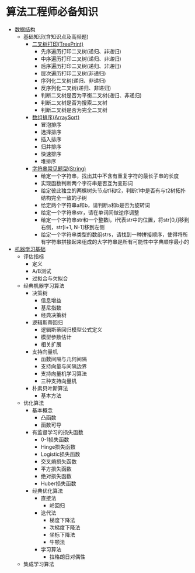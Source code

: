 # 算法工程师必备知识
- [数据结构](https://github.com/yaoleiliu/Algorithm/tree/master/%E6%95%B0%E6%8D%AE%E7%BB%93%E6%9E%84)</br>
  - 基础知识(含知识点及高频题)</br>
    - [二叉树打印(TreePrint)](https://github.com/yaoleiliu/Algorithm/tree/master/%E6%95%B0%E6%8D%AE%E7%BB%93%E6%9E%84/%E5%9F%BA%E7%A1%80%E7%9F%A5%E8%AF%86/TreePrint)</br>
      - 先序遍历打印二叉树(递归、非递归)
      - 中序遍历打印二叉树(递归、非递归)
      - 后序遍历打印二叉树(递归、非递归)
      - 层次遍历打印二叉树(非递归)
      - 序列化二叉树(递归、非递归)
      - 反序列化二叉树(递归、非递归)
      - 判断二叉树是否为平衡二叉树(递归、非递归)
      - 判断二叉树是否为搜索二叉树
      - 判断二叉树是否为完全二叉树
    - [数组排序(ArraySort)](https://github.com/yaoleiliu/Algorithm/tree/master/%E6%95%B0%E6%8D%AE%E7%BB%93%E6%9E%84/%E5%9F%BA%E7%A1%80%E7%9F%A5%E8%AF%86/ArraySort)</br>
      - 冒泡排序
      - 选择排序
      - 插入排序
      - 归并排序
      - 快速排序
      - 堆排序
    - [字符串常见题型(String)](https://github.com/yaoleiliu/Algorithm/tree/master/%E6%95%B0%E6%8D%AE%E7%BB%93%E6%9E%84/%E5%9F%BA%E7%A1%80%E7%9F%A5%E8%AF%86/String)</br>  
      - 给定一个字符串，找出其中不含有重复字符的最长子串的长度
      - 实现函数判断两个字符串是否互为变形词
      - 给定彼此独立的两棵树头节点t1和t2，判断t1中是否有与t2树拓扑结构完全一致的子树
      - 给定两个字符串a和b，请判断a和b是否为旋转词
      - 给定一个字符串str，请在单词间做逆序调整
      - 给定一个字符串str和一个整数i，i代表str中的位置，将str[0,i]移到右侧，str[i+1, N-1]移到左侧
      - 给定一个字符串类型的数组strs，请找到一种拼接顺序，使得将所有字符串拼接起来组成的大字符串是所有可能性中字典顺序最小的
- [机器学习基础](https://github.com/yaoleiliu/Algorithm/tree/master/%E6%9C%BA%E5%99%A8%E5%AD%A6%E4%B9%A0%E5%9F%BA%E7%A1%80)</br>
  - 评估指标</br>
    - 定义
    - A/B测试
    - 过拟合与欠拟合
  - 经典机器学习算法</br>
    - 决策树
      - 信息增益
      - 基尼指数
      - 经典决策树
    - 逻辑斯蒂回归
      - 逻辑斯蒂回归模型公式定义
      - 模型参数估计
      - 相关扩展
    - 支持向量机
      - 函数间隔与几何间隔
      - 支持向量与间隔边界
      - 支持向量机学习算法
      - 三种支持向量机
    - 朴素贝叶斯算法
      - 基本方法
  - 优化算法</br>
    - 基本概念
      - 凸函数
      - 函数可导
    - 有监督学习的损失函数
      - 0-1损失函数
      - Hinge损失函数
      - Logistic损失函数
      - 交叉熵损失函数
      - 平方损失函数
      - 绝对损失函数
      - Huber损失函数
    - 经典优化算法
      - 直接法
        - 岭回归
      - 迭代法
        - 梯度下降法
        - 次梯度下降法
        - 坐标下降法
        - 牛顿法
      - 学习算法
        - 拉格朗日对偶性
  - 集成学习算法
